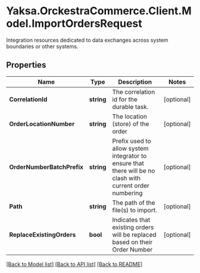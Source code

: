 # Yaksa.OrckestraCommerce.Client.Model.ImportOrdersRequest
Integration resources dedicated to data exchanges across system boundaries or other systems.

## Properties

Name | Type | Description | Notes
------------ | ------------- | ------------- | -------------
**CorrelationId** | **string** | The correlation id for the durable task. | [optional] 
**OrderLocationNumber** | **string** | The location (store) of the order | [optional] 
**OrderNumberBatchPrefix** | **string** | Prefix used to allow system integrator to ensure that there will be no clash with current order numbering | [optional] 
**Path** | **string** | The path of the file(s) to import. | [optional] 
**ReplaceExistingOrders** | **bool** | Indicates that existing orders will be replaced based on their Order Number | [optional] 

[[Back to Model list]](../README.md#documentation-for-models) [[Back to API list]](../README.md#documentation-for-api-endpoints) [[Back to README]](../README.md)

